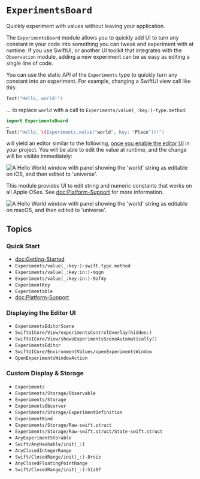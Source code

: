 # ``ExperimentsBoard``

Quickly experiment with values without leaving your application.

The `ExperimentsBoard` module allows you to quickly add UI to turn any constant in your code into something you can tweak and experiment with at runtime. If you use SwiftUI, or another UI toolkit that integrates with the `Observation` module, adding a new experiment can be as easy as editing a single line of code.

You can use the static API of the ``Experiments`` type to quickly turn any constant into an experiment. For example, changing a SwiftUI view call like this:

```swift
Text("Hello, world!")
```

… to replace `world` with a call to ``Experiments/value(_:key:)-type.method``:

```swift
import ExperimentsBoard
…
Text("Hello, \(Experiments.value("world", key: "Place"))!")
```

will yield an editor similar to the following, [once you enable the editor UI](doc:Getting-Started) in your project.
You will be able to edit the value at runtime, and the change will be visible immediately: 

![A Hello World window with panel showing the 'world' string as editable on iOS, and then edited to 'universe'.](ios-intro.jpg)

This module provides UI to edit string and numeric constants that works on all Apple OSes. See <doc:Platform-Support> for more information.

![A Hello World window with panel showing the 'world' string as editable on macOS, and then edited to 'universe'.](macos-intro.jpg)

## Topics

### Quick Start

- <doc:Getting-Started>
- ``Experiments/value(_:key:)-swift.type.method``
- ``Experiments/value(_:key:in:)-mqgn``
- ``Experiments/value(_:key:in:)-9of4y``
- ``ExperimentKey``
- ``Experimentable``
- <doc:Platform-Support>

### Displaying the Editor UI

- ``ExperimentsEditorScene``
- ``SwiftUICore/View/experimentsControlOverlay(hidden:)``
- ``SwiftUICore/View/showsExperimentsSceneAutomatically()``
- ``ExperimentsEditor``
- ``SwiftUICore/EnvironmentValues/openExperimentsWindow``
- ``OpenExperimentsWindowAction``

### Custom Display & Storage

- ``Experiments``
- ``Experiments/Storage/Observable``
- ``Experiments/Storage``
- ``ExperimentsObserver``
- ``Experiments/Storage/ExperimentDefinition``
- ``ExperimentKind``
- ``Experiments/Storage/Raw-swift.struct``
- ``Experiments/Storage/Raw-swift.struct/State-swift.struct``
- ``AnyExperimentStorable``
- ``Swift/AnyHashable/init(_:)``
- ``AnyClosedIntegerRange``
- ``Swift/ClosedRange/init(_:)-8rsiz``
- ``AnyClosedFloatingPointRange``
- ``Swift/ClosedRange/init(_:)-51z07``
